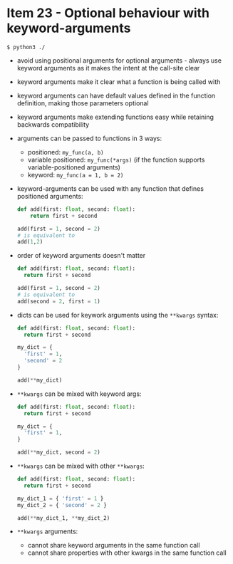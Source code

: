 # Item 23 - Optional behaviour with keyword-arguments

```shell
$ python3 ./
```

- avoid using positional arguments for optional arguments - always use keyword
  arguments as it makes the intent at the call-site clear
- keyword arguments make it clear what a function is being called with
- keyword arguments can have default values defined in the function definition,
  making those parameters optional
- keyword arguments make extending functions easy while retaining backwards
  compatibility
- arguments can be passed to functions in 3 ways:
  - positioned: `my_func(a, b)`
  - variable positioned: `my_func(*args)` (if the function supports
    variable-positioned arguments)
  - keyword: `my_func(a = 1, b = 2)`
- keyword-arguments can be used with any function that defines positioned
  arguments:

  ```python
  def add(first: float, second: float):
      return first + second

  add(first = 1, second = 2)
  # is equivalent to
  add(1,2)
  ```
- order of keyword arguments doesn't matter

  ```python
  def add(first: float, second: float):
    return first + second

  add(first = 1, second = 2)
  # is equivalent to
  add(second = 2, first = 1)
  ```
- dicts can be used for keywork arguments using the `**kwargs` syntax:

  ```python
  def add(first: float, second: float):
    return first + second

  my_dict = {
    'first' = 1,
    'second' = 2
  }

  add(**my_dict)
  ```
- `**kwargs` can be mixed with keyword args:

  ```python
  def add(first: float, second: float):
    return first + second

  my_dict = {
    'first' = 1,
  }

  add(**my_dict, second = 2)
  ```
- `**kwargs` can be mixed with other `**kwargs`:

  ```python
  def add(first: float, second: float):
    return first + second

  my_dict_1 = { 'first' = 1 }
  my_dict_2 = { 'second' = 2 }

  add(**my_dict_1, **my_dict_2)
  ```
- `**kwargs` arguments:
  - cannot share keyword arguments in the same function call
  - cannot share properties with other kwargs in the same function call
